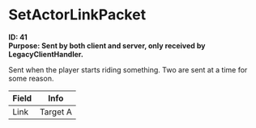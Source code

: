 # SetActorLinkPacket

**ID: 41**  
**Purpose: Sent by both client and server, only received by LegacyClientHandler.**  

Sent when the player starts riding something. Two are sent at a time for some reason.

<table><thead><tr><th>Field</th><th>Info</th></tr></thead><tbody>
<tr><td>Link</td><td>Target A</td></tr>
</tbody></table>